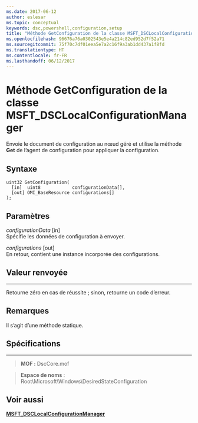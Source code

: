 ```yaml
---
ms.date: 2017-06-12
author: eslesar
ms.topic: conceptual
keywords: dsc,powershell,configuration,setup
title: "Méthode GetConfiguration de la classe MSFT_DSCLocalConfigurationManager"
ms.openlocfilehash: 96676a76a0302543e5e4a214c82ed952d7f52a71
ms.sourcegitcommit: 75f70c7df01eea5e7a2c16f9a3ab1dd437a1f8fd
ms.translationtype: HT
ms.contentlocale: fr-FR
ms.lasthandoff: 06/12/2017
---
```

<a id="getconfiguration-method-of-the-msftdsclocalconfigurationmanager-class" class="xliff"></a>
# Méthode GetConfiguration de la classe MSFT_DSCLocalConfigurationManager

Envoie le document de configuration au nœud géré et utilise la méthode **Get** de l’agent de configuration pour appliquer la configuration.

<a id="syntax" class="xliff"></a>
Syntaxe
------

```mof
uint32 GetConfiguration(
  [in]  uint8            configurationData[],
  [out] OMI_BaseResource configurations[]
);
```

<a id="parameters" class="xliff"></a>
Paramètres
----------

*configurationData* \[in\]  
Spécifie les données de configuration à envoyer.

*configurations* \[out\]  
En retour, contient une instance incorporée des configurations.

<a id="return-value" class="xliff"></a>
## Valeur renvoyée
------------

Retourne zéro en cas de réussite ; sinon, retourne un code d’erreur.

<a id="remarks" class="xliff"></a>
## Remarques

Il s’agit d’une méthode statique.

<a id="requirements" class="xliff"></a>
## Spécifications
------------
>**MOF :** DscCore.mof

>**Espace de noms** : Root\Microsoft\Windows\DesiredStateConfiguration


<a id="see-also" class="xliff"></a>
## Voir aussi


[**MSFT_DSCLocalConfigurationManager**](msft-dsclocalconfigurationmanager.md)
 

 



